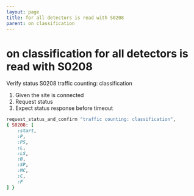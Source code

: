 ```yaml
---
layout: page
title: for all detectors is read with S0208
parent: on classification
---
```


# on classification for all detectors is read with S0208

Verify status S0208 traffic counting: classification

1. Given the site is connected
2. Request status
3. Expect status response before timeout

```ruby
request_status_and_confirm "traffic counting: classification",
{ S0208: [
    :start,
    :P,
    :PS,
    :L,
    :LS,
    :B,
    :SP,
    :MC,
    :C,
    :F
] }
```

